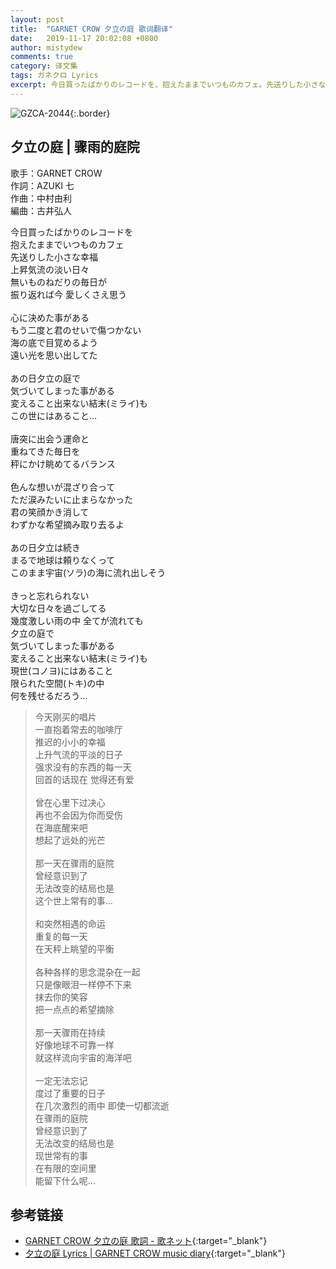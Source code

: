 ```yaml
---
layout: post
title:  "GARNET CROW 夕立の庭 歌词翻译"
date:   2019-11-17 20:02:08 +0800
author: mistydew
comments: true
category: 译文集
tags: ガネクロ Lyrics
excerpt: 今日買ったばかりのレコードを、抱えたままでいつものカフェ。先送りした小さな幸福、上昇気流の淡い日々。無いものねだりの毎日が、振り返れば今 愛しくさえ思う。
---
```

![GZCA-2044](https://crowsub.github.io/assets/images/discography/single/GZCA-2044.jpg){:.border}

## 夕立の庭 | 骤雨的庭院

歌手：GARNET CROW<br>
作詞：AZUKI 七<br>
作曲：中村由利<br>
編曲：古井弘人

<div class="lyric-original">
<p>
今日買ったばかりのレコードを<br>
抱えたままでいつものカフェ<br>
先送りした小さな幸福<br>
上昇気流の淡い日々<br>
無いものねだりの毎日が<br>
振り返れば今 愛しくさえ思う<br>
<br>
心に決めた事がある<br>
もう二度と君のせいで傷つかない<br>
海の底で目覚めるよう<br>
遠い光を思い出してた<br>
<br>
あの日夕立の庭で<br>
気づいてしまった事がある<br>
変えること出来ない結末(ミライ)も<br>
この世にはあること…<br>
<br>
唐突に出会う運命と<br>
重ねてきた毎日を<br>
秤にかけ眺めてるバランス<br>
<br>
色んな想いが混ざり合って<br>
ただ涙みたいに止まらなかった<br>
君の笑顔かき消して<br>
わずかな希望摘み取り去るよ<br>
<br>
あの日夕立は続き<br>
まるで地球は頼りなくって<br>
このまま宇宙(ソラ)の海に流れ出しそう<br>
<br>
きっと忘れられない<br>
大切な日々を過ごしてる<br>
幾度激しい雨の中 全てが流れても<br>
夕立の庭で<br>
気づいてしまった事がある<br>
変えること出来ない結末(ミライ)も<br>
現世(コノヨ)にはあること<br>
限られた空間(トキ)の中<br>
何を残せるだろう…
</p>
</div>

<div class="lyric-translation">
<blockquote>
今天刚买的唱片<br>
一直抱着常去的咖啡厅<br>
推迟的小小的幸福<br>
上升气流的平淡的日子<br>
强求没有的东西的每一天<br>
回首的话现在 觉得还有爱<br>
<br>
曾在心里下过决心<br>
再也不会因为你而受伤<br>
在海底醒来吧<br>
想起了远处的光芒<br>
<br>
那一天在骤雨的庭院<br>
曾经意识到了<br>
无法改变的结局也是<br>
这个世上常有的事…<br>
<br>
和突然相遇的命运<br>
重复的每一天<br>
在天秤上眺望的平衡<br>
<br>
各种各样的思念混杂在一起<br>
只是像眼泪一样停不下来<br>
抹去你的笑容<br>
把一点点的希望摘除<br>
<br>
那一天骤雨在持续<br>
好像地球不可靠一样<br>
就这样流向宇宙的海洋吧<br>
<br>
一定无法忘记<br>
度过了重要的日子<br>
在几次激烈的雨中 即使一切都流逝<br>
在骤雨的庭院<br>
曾经意识到了<br>
无法改变的结局也是<br>
现世常有的事<br>
在有限的空间里<br>
能留下什么呢…
</blockquote>
</div>

## 参考链接

* [GARNET CROW 夕立の庭 歌詞 - 歌ネット](https://www.uta-net.com/song/20149){:target="_blank"}
* [夕立の庭 Lyrics \| GARNET CROW music diary](https://crowsub.github.io/lyrics/original/夕立の庭.html){:target="_blank"}

